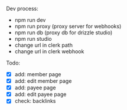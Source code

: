 Dev process: 

- npm run dev
- npm run proxy (proxy server for webhooks)
- npm run db (proxy db for drizzle studio)
- npm run studio
- change url in clerk path
- change url in clerk webhook

Todo:

- [x] add: member page
- [x] add: edit member page
- [x] add: payee page
- [x] add: edit payee page 
- [x] check: backlinks
